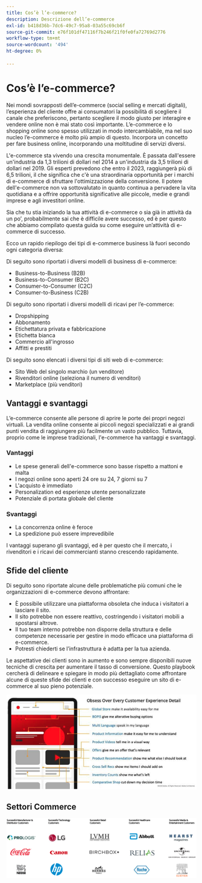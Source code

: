 ```yaml
---
title: Cos’è l’e-commerce?
description: Descrizione dell’e-commerce
exl-id: b418d36b-7dc6-49c7-95a8-03a55c69cb6f
source-git-commit: e76f101df47116f7b246f21f0fe0fa72769d2776
workflow-type: tm+mt
source-wordcount: '494'
ht-degree: 0%

---
```


# Cos’è l’e-commerce?

Nei mondi sovrapposti dell’e-commerce (social selling e mercati digitali), l’esperienza del cliente offre ai consumatori la possibilità di scegliere il canale che preferiscono, pertanto scegliere il modo giusto per interagire e vendere online non è mai stato così importante. L’e-commerce e lo shopping online sono spesso utilizzati in modo intercambiabile, ma nel suo nucleo l’e-commerce è molto più ampio di questo. Incorpora un concetto per fare business online, incorporando una moltitudine di servizi diversi.

L&#39;e-commerce sta vivendo una crescita monumentale. È passata dall&#39;essere un&#39;industria da 1,3 trilioni di dollari nel 2014 a un&#39;industria da 3,5 trilioni di dollari nel 2019. Gli esperti prevedono che entro il 2023, raggiungerà più di 6,5 trilioni, il che significa che c&#39;è una straordinaria opportunità per i marchi di e-commerce di sfruttare l&#39;ottimizzazione della conversione. Il potere dell&#39;e-commerce non va sottovalutato in quanto continua a pervadere la vita quotidiana e a offrire opportunità significative alle piccole, medie e grandi imprese e agli investitori online.

Sia che tu stia iniziando la tua attività di e-commerce o sia già in attività da un po’, probabilmente sai che è difficile avere successo, ed è per questo che abbiamo compilato questa guida su come eseguire un’attività di e-commerce di successo.

Ecco un rapido riepilogo dei tipi di e-commerce business là fuori secondo ogni categoria diversa:

Di seguito sono riportati i diversi modelli di business di e-commerce:

- Business-to-Business (B2B)
- Business-to-Consumer (B2C)
- Consumer-to-Consumer (C2C)
- Consumer-to-Business (C2B)

Di seguito sono riportati i diversi modelli di ricavi per l’e-commerce:

- Dropshipping
- Abbonamento
- Etichettatura privata e fabbricazione
- Etichetta bianca
- Commercio all&#39;ingrosso
- Affitti e prestiti

Di seguito sono elencati i diversi tipi di siti web di e-commerce:

- Sito Web del singolo marchio (un venditore)
- Rivenditori online (seleziona il numero di venditori)
- Marketplace (più venditori)

## Vantaggi e svantaggi

L’e-commerce consente alle persone di aprire le porte dei propri negozi virtuali. La vendita online consente ai piccoli negozi specializzati e ai grandi punti vendita di raggiungere più facilmente un vasto pubblico. Tuttavia, proprio come le imprese tradizionali, l&#39;e-commerce ha vantaggi e svantaggi.

### Vantaggi

- Le spese generali dell&#39;e-commerce sono basse rispetto a mattoni e malta
- I negozi online sono aperti 24 ore su 24, 7 giorni su 7
- L&#39;acquisto è immediato
- Personalization ed esperienze utente personalizzate
- Potenziale di portata globale del cliente

### Svantaggi

- La concorrenza online è feroce
- La spedizione può essere imprevedibile

I vantaggi superano gli svantaggi, ed è per questo che il mercato, i rivenditori e i ricavi dei commercianti stanno crescendo rapidamente.

## Sfide del cliente

Di seguito sono riportate alcune delle problematiche più comuni che le organizzazioni di e-commerce devono affrontare:

- È possibile utilizzare una piattaforma obsoleta che induca i visitatori a lasciare il sito.
- Il sito potrebbe non essere reattivo, costringendo i visitatori mobili a spostarsi altrove.
- Il tuo team interno potrebbe non disporre della struttura e delle competenze necessarie per gestire in modo efficace una piattaforma di e-commerce.
- Potresti chiederti se l’infrastruttura è adatta per la tua azienda.

Le aspettative dei clienti sono in aumento e sono sempre disponibili nuove tecniche di crescita per aumentare il tasso di conversione. Questo playbook cercherà di delineare e spiegare in modo più dettagliato come affrontare alcune di queste sfide dei clienti e con successo eseguire un sito di e-commerce al suo pieno potenziale.

![Il valore della tecnologia commerce](../../assets/playbooks/commerce-tech.png)

## Settori Commerce

![Il valore della tecnologia commerce](../../assets/playbooks/commerce-industries.png)
